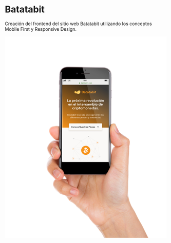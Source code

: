 # Batatabit

Creación del frontend del sitio web Batatabit utilizando los conceptos Mobile First y Responsive Design.

![BatataBit](./presentacion.png)